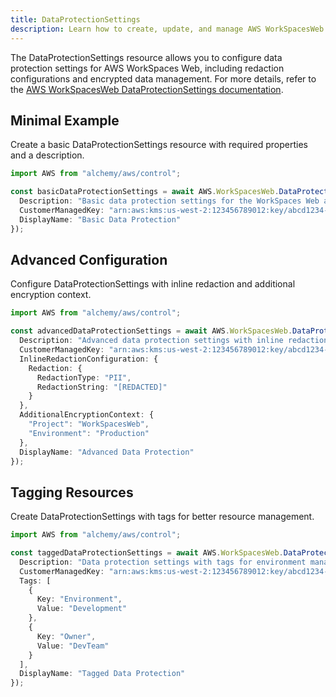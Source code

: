 ```yaml
---
title: DataProtectionSettings
description: Learn how to create, update, and manage AWS WorkSpacesWeb DataProtectionSettingss using Alchemy Cloud Control.
---
```


The DataProtectionSettings resource allows you to configure data protection settings for AWS WorkSpaces Web, including redaction configurations and encrypted data management. For more details, refer to the [AWS WorkSpacesWeb DataProtectionSettings documentation](https://docs.aws.amazon.com/workspacesweb/latest/userguide/).

## Minimal Example

Create a basic DataProtectionSettings resource with required properties and a description.

```ts
import AWS from "alchemy/aws/control";

const basicDataProtectionSettings = await AWS.WorkSpacesWeb.DataProtectionSettings("basicDataProtection", {
  Description: "Basic data protection settings for the WorkSpaces Web application",
  CustomerManagedKey: "arn:aws:kms:us-west-2:123456789012:key/abcd1234-a123-456a-a12b-a123b4cd56ef",
  DisplayName: "Basic Data Protection"
});
```

## Advanced Configuration

Configure DataProtectionSettings with inline redaction and additional encryption context.

```ts
import AWS from "alchemy/aws/control";

const advancedDataProtectionSettings = await AWS.WorkSpacesWeb.DataProtectionSettings("advancedDataProtection", {
  Description: "Advanced data protection settings with inline redaction",
  CustomerManagedKey: "arn:aws:kms:us-west-2:123456789012:key/abcd1234-a123-456a-a12b-a123b4cd56ef",
  InlineRedactionConfiguration: {
    Redaction: {
      RedactionType: "PII",
      RedactionString: "[REDACTED]"
    }
  },
  AdditionalEncryptionContext: {
    "Project": "WorkSpacesWeb",
    "Environment": "Production"
  },
  DisplayName: "Advanced Data Protection"
});
```

## Tagging Resources

Create DataProtectionSettings with tags for better resource management.

```ts
import AWS from "alchemy/aws/control";

const taggedDataProtectionSettings = await AWS.WorkSpacesWeb.DataProtectionSettings("taggedDataProtection", {
  Description: "Data protection settings with tags for environment management",
  CustomerManagedKey: "arn:aws:kms:us-west-2:123456789012:key/abcd1234-a123-456a-a12b-a123b4cd56ef",
  Tags: [
    {
      Key: "Environment",
      Value: "Development"
    },
    {
      Key: "Owner",
      Value: "DevTeam"
    }
  ],
  DisplayName: "Tagged Data Protection"
});
```